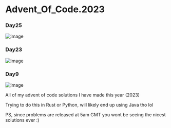 # Advent_Of_Code.2023

### Day25
![image](https://github.com/GiovaniCaprison/Advent_Of_Code.2023/assets/96631156/e212f3c2-f9c5-4a96-a550-fec9dbc875fe)

### Day23
![image](https://github.com/GiovaniCaprison/Advent_Of_Code.2023/assets/96631156/e0715347-f7c9-4443-a490-5533c8e6ecc0)

### Day9
![image](https://github.com/GiovaniCaprison/Advent_Of_Code.2023/assets/96631156/0453cc36-51bd-453f-8b3b-485b2e92743d)

All of my advent of code solutions I have made this year (2023)

Trying to do this in Rust or Python, will likely end up using Java tho lol

PS, since problems are released at 5am GMT you wont be seeing the nicest solutions ever :)
